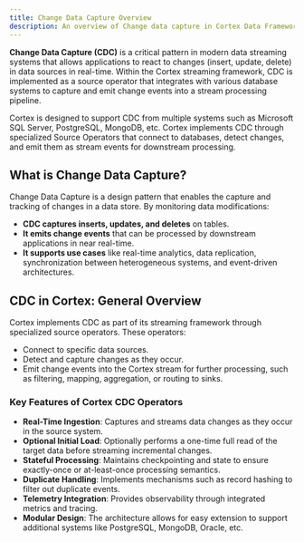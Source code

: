 ```yaml
---
title: Change Data Capture Overview
description: An overview of Change data capture in Cortex Data Framework
---
```


**Change Data Capture (CDC)** is a critical pattern in modern data streaming systems that allows applications to react to changes (insert, update, delete) in data sources in real-time. Within the Cortex streaming framework, CDC is implemented as a source operator that integrates with various database systems to capture and emit change events into a stream processing pipeline.

Cortex is designed to support CDC from multiple systems such as Microsoft SQL Server, PostgreSQL, MongoDB, etc. Cortex implements CDC through specialized Source Operators that connect to databases, detect changes, and emit them as stream events for downstream processing.

## What is Change Data Capture?

Change Data Capture is a design pattern that enables the capture and tracking of changes in a data store. By monitoring data modifications:

- **CDC captures inserts, updates, and deletes** on tables.
- **It emits change events** that can be processed by downstream applications in near real-time.
- **It supports use cases** like real-time analytics, data replication, synchronization between heterogeneous systems, and event-driven architectures.

## CDC in Cortex: General Overview

Cortex implements CDC as part of its streaming framework through specialized source operators. These operators:

- Connect to specific data sources.
- Detect and capture changes as they occur.
- Emit change events into the Cortex stream for further processing, such as filtering, mapping, aggregation, or routing to sinks.

### Key Features of Cortex CDC Operators

- **Real-Time Ingestion**: Captures and streams data changes as they occur in the source system.
- **Optional Initial Load**: Optionally performs a one-time full read of the target data before streaming incremental changes.
- **Stateful Processing**: Maintains checkpointing and state to ensure exactly-once or at-least-once processing semantics.
- **Duplicate Handling**: Implements mechanisms such as record hashing to filter out duplicate events.
- **Telemetry Integration**: Provides observability through integrated metrics and tracing.
- **Modular Design**: The architecture allows for easy extension to support additional systems like PostgreSQL, MongoDB, Oracle, etc.
